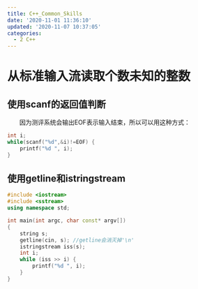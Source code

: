 ```yaml
---
title: C++_Common_Skills
date: '2020-11-01 11:36:10'
updated: '2020-11-07 10:37:05'
categories:
  - 2 C++
---
```

# 从标准输入流读取个数未知的整数

## 使用scanf的返回值判断

　　因为测评系统会输出EOF表示输入结束，所以可以用这种方式：

```cpp
int i; 
while(scanf("%d",&i)!=EOF) {
    printf("%d ", i);
}
```

## 使用getline和istringstream

```cpp
#include <iostream>
#include <sstream>
using namespace std;

int main(int argc, char const* argv[])
{
    string s;
    getline(cin, s); //getline会消灭掉'\n'
    istringstream iss(s);
    int i;
    while (iss >> i) {
        printf("%d ", i);
    }
}
```

